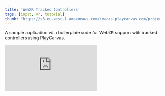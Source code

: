 ```yaml
---
title: 'WebXR Tracked Controllers'
tags: [input, vr, tutorial]
thumb: "https://s3-eu-west-1.amazonaws.com/images.playcanvas.com/projects/12/457917/EF3EDA-image-75.jpg"
---
```


A sample application with boilerplate code for WebXR support with tracked controllers using PlayCanvas.

<div className="iframe-container">
    <iframe loading="lazy" src="https://playcanv.as/p/TUBZkBEl/" title="WebXR Tracked Controllers" webkitallowfullscreen="true" mozallowfullscreen="true" allow="autoplay" allowfullscreen="true" allowvr="" scrolling="no" frameborder="0" />
</div>

